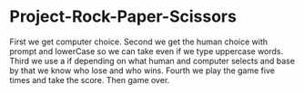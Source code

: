 # Project-Rock-Paper-Scissors

First we get computer choice.
Second we get the human choice with prompt and lowerCase so we can take even if we type uppercase words.
Third we use a if depending on what human and computer selects and base by that we know who lose and who wins.
Fourth we play the game five times and take the score.
Then game over.
